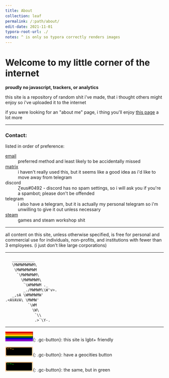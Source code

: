 ```yaml
---
title: About
collection: leaf
permalink: /:path/about/
edit-date: 2021-11-01
typora-root-url: ./
notes: ^ is only so typora correctly renders images
---
```


# Welcome to my little corner of the internet

**proudly no javascript, trackers, or analytics**

this site is a repository of random shit i've made, that i thought others might enjoy so i've uploaded it to the internet

if you were looking for an "about me" page, i thing you'll enjoy [this page](/stadt/about/) a lot more

---

### Contact:

listed in order of preference:

<dl>
	<dt>
		<a href="mailto:zeusofthecrows+site(a)gmail.com?body=remember%20to%20replace%20the%20%40!">email</a>
	</dt>
	<dd>
		preferred method and least likely to be accidentally missed
	</dd>
	<dt>
		<a href="https://matrix.to/#/@zeusofthecrows:matrix.org">matrix</a>
	</dt>
	<dd>
		i haven't really used this, but it seems like a good idea as i'd like to move away from telegram
	</dd>
	<dt>discord</dt>
	<dd>
		Ɀeus#0492 - discord has no spam settings, so i will ask you if you're a spambot; please don't be offended
	</dd>
	<dt>telegram</dt>
	<dd>
		i also have a telegram, but it is actually my personal telegram so i'm unwilling to give it out unless necessary
	</dd>
	<dt>
		<a href="https://steamcommunity.com/id/zeusofthecrows/">steam</a>
	</dt>
	<dd>
		games and steam workshop shit
	</dd>
</dl>

---

all content on this site, unless otherwise specified, is free for personal and commercial use for individuals, non-profits, and institutions with fewer than 3 employees. (i just don't like large corporations)

---

       __________
       \MWMWMWMWM\
        \MWMWMWMWM
         `\MWMWMWM\
           \MWMWMWM\
            `\WMWMWM ._
            _./MWMWM\\W'v>.
       _,sA \WMWMWMW'
    .<AVAVA\ \MWMW'
              `\WM
                \W\
                 `\\
                 .>`\Y-.

---

![rainbow 88×31 banner](/stadt/assets/images/buttons/other/rainbow.png){: .gc-button}: this site is lgbt+ friendly

![zeus 88×31 banner](/stadt/assets/images/buttons/my-links/zeus-term.png){: .gc-button}: have a geocities button

![zeus 88×31 green banner](/stadt/assets/images/buttons/my-links/zeus-term-green.png){: .gc-button}: the same, but in green
